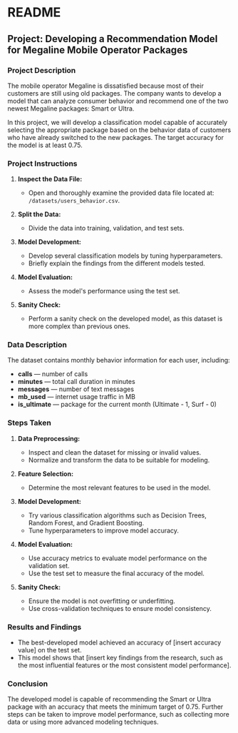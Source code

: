 # README

## Project: Developing a Recommendation Model for Megaline Mobile Operator Packages

### Project Description
The mobile operator Megaline is dissatisfied because most of their customers are still using old packages. The company wants to develop a model that can analyze consumer behavior and recommend one of the two newest Megaline packages: Smart or Ultra.

In this project, we will develop a classification model capable of accurately selecting the appropriate package based on the behavior data of customers who have already switched to the new packages. The target accuracy for the model is at least 0.75.

### Project Instructions
1. **Inspect the Data File:**
   - Open and thoroughly examine the provided data file located at: `/datasets/users_behavior.csv`.

2. **Split the Data:**
   - Divide the data into training, validation, and test sets.

3. **Model Development:**
   - Develop several classification models by tuning hyperparameters.
   - Briefly explain the findings from the different models tested.

4. **Model Evaluation:**
   - Assess the model's performance using the test set.

5. **Sanity Check:**
   - Perform a sanity check on the developed model, as this dataset is more complex than previous ones.

### Data Description
The dataset contains monthly behavior information for each user, including:
- **calls** — number of calls
- **minutes** — total call duration in minutes
- **messages** — number of text messages
- **mb_used** — internet usage traffic in MB
- **is_ultimate** — package for the current month (Ultimate - 1, Surf - 0)

### Steps Taken
1. **Data Preprocessing:**
   - Inspect and clean the dataset for missing or invalid values.
   - Normalize and transform the data to be suitable for modeling.

2. **Feature Selection:**
   - Determine the most relevant features to be used in the model.

3. **Model Development:**
   - Try various classification algorithms such as Decision Trees, Random Forest, and Gradient Boosting.
   - Tune hyperparameters to improve model accuracy.

4. **Model Evaluation:**
   - Use accuracy metrics to evaluate model performance on the validation set.
   - Use the test set to measure the final accuracy of the model.

5. **Sanity Check:**
   - Ensure the model is not overfitting or underfitting.
   - Use cross-validation techniques to ensure model consistency.

### Results and Findings
- The best-developed model achieved an accuracy of [insert accuracy value] on the test set.
- This model shows that [insert key findings from the research, such as the most influential features or the most consistent model performance].

### Conclusion
The developed model is capable of recommending the Smart or Ultra package with an accuracy that meets the minimum target of 0.75. Further steps can be taken to improve model performance, such as collecting more data or using more advanced modeling techniques.
